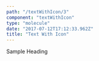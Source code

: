 ```yaml
---
path: "/textWithIcon/3"
component: "textWithIcon"
type: "molecule"
date: "2017-07-12T17:12:33.962Z"
title: "Text With Icon"
---
```

<Box>
  <TextWithIcon
    iconSrc='https://serverless.com/_/src/assets/images/dot-grid.ab343e1fdd716b7b80c667bc9eaeeb0d.png' iconHeight="32px"
    iconWidth="50px"
    iconTop="-10px"
    iconLeft="0px"
  >
    <Heading.h3>Sample Heading</Heading.h3>
  </TextWithIcon>
</Box>